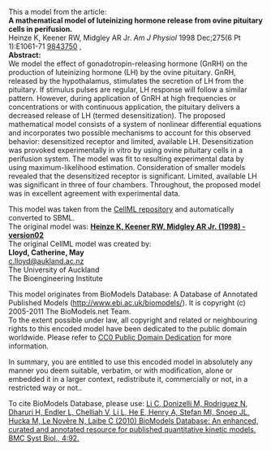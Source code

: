 

This a model from the article:  
**A mathematical model of luteinizing hormone release from ovine pituitary cells in perifusion.**   
Heinze K, Keener RW, Midgley AR Jr. _Am J Physiol_ 1998 Dec;275(6 Pt
1):E1061-71 [9843750](http://www.ncbi.nlm.nih.gov/pubmed/9843750) ,  
**Abstract:**   
We model the effect of gonadotropin-releasing hormone (GnRH) on the production
of luteinizing hormone (LH) by the ovine pituitary. GnRH, released by the
hypothalamus, stimulates the secretion of LH from the pituitary. If stimulus
pulses are regular, LH response will follow a similar pattern. However, during
application of GnRH at high frequencies or concentrations or with continuous
application, the pituitary delivers a decreased release of LH (termed
desensitization). The proposed mathematical model consists of a system of
nonlinear differential equations and incorporates two possible mechanisms to
account for this observed behavior: desensitized receptor and limited,
available LH. Desensitization was provoked experimentally in vitro by using
ovine pituitary cells in a perifusion system. The model was fit to resulting
experimental data by using maximum-likelihood estimation. Consideration of
smaller models revealed that the desensitized receptor is significant.
Limited, available LH was significant in three of four chambers. Throughout,
the proposed model was in excellent agreement with experimental data.

This model was taken from the [CellML
repository](http://www.cellml.org/models) and automatically converted to SBML.  
The original model was: [ **Heinze K, Keener RW, Midgley AR Jr. (1998) -
version02**
](http://www.cellml.org/models/heinze_keener_midgley_1998_version02)  
The original CellML model was created by:  
**Lloyd, Catherine, May**   
c.lloyd@aukland.ac.nz  
The University of Auckland  
The Bioengineering Institute  

This model originates from BioModels Database: A Database of Annotated
Published Models (http://www.ebi.ac.uk/biomodels/). It is copyright (c)
2005-2011 The BioModels.net Team.  
To the extent possible under law, all copyright and related or neighbouring
rights to this encoded model have been dedicated to the public domain
worldwide. Please refer to [CC0 Public Domain
Dedication](http://creativecommons.org/publicdomain/zero/1.0/) for more
information.

In summary, you are entitled to use this encoded model in absolutely any
manner you deem suitable, verbatim, or with modification, alone or embedded it
in a larger context, redistribute it, commercially or not, in a restricted way
or not..  
  
To cite BioModels Database, please use: [Li C, Donizelli M, Rodriguez N,
Dharuri H, Endler L, Chelliah V, Li L, He E, Henry A, Stefan MI, Snoep JL,
Hucka M, Le Novère N, Laibe C (2010) BioModels Database: An enhanced, curated
and annotated resource for published quantitative kinetic models. BMC Syst
Biol., 4:92.](http://www.ncbi.nlm.nih.gov/pubmed/20587024)

